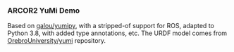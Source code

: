 ### ARCOR2 YuMi Demo

Based on [galou/yumipy](https://github.com/galou/yumipy/tree/robotware6_06/yumipy), with a stripped-of support for ROS, adapted to Python 3.8, with added type annotations, etc. The URDF model comes from [OrebroUniversity/yumi](https://github.com/OrebroUniversity/yumi/tree/master/yumi_description) repository.